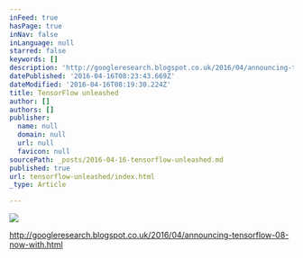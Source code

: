```yaml
---
inFeed: true
hasPage: true
inNav: false
inLanguage: null
starred: false
keywords: []
description: 'http://googleresearch.blogspot.co.uk/2016/04/announcing-tensorflow-08-now-with.html'
datePublished: '2016-04-16T08:23:43.669Z'
dateModified: '2016-04-16T08:19:30.224Z'
title: TensorFlow unleashed
author: []
authors: []
publisher:
  name: null
  domain: null
  url: null
  favicon: null
sourcePath: _posts/2016-04-16-tensorflow-unleashed.md
published: true
url: tensorflow-unleashed/index.html
_type: Article

---
```

![](https://the-grid-user-content.s3-us-west-2.amazonaws.com/1426c11f-e68a-4924-9074-cb415c2249d6.png)

http://googleresearch.blogspot.co.uk/2016/04/announcing-tensorflow-08-now-with.html